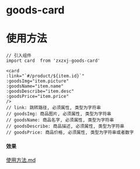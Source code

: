 # goods-card
# 使用方法

```vue
// 引入组件
import card  from 'zxzxj-goods-card'

<card
:link="`#/product/${item.id}`"
:goodsImg="item.picture"
:goodsName="item.name"
:goodsDescribe="item.desc"
:goodsPrice="item.price"
/>
// link: 跳转路径, 必须属性, 类型为字符串
// goodsImg: 商品图片, 必须属性, 类型为字符串
// goodsName: 商品名字, 必须属性, 类型为字符串
// goodsDescribe: 商品描述, 必须属性, 类型为字符串
// goodsPrice: 商品价格, 必须属性, 类型为字符串或者数字
```

#### 效果

[使用方法.md](https://github.com/zxzxjj/goods-card/files/9570874/default.md)
